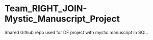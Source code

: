 # Team_RIGHT_JOIN-Mystic_Manuscript_Project
Shared Github repo used for DF project with mystic manuscript in SQL.
